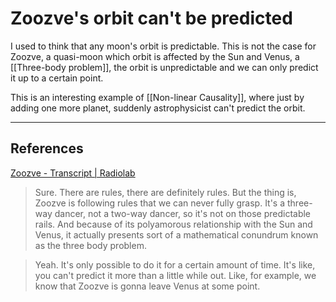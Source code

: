 # Zoozve's orbit can't be predicted

I used to think that any moon's orbit is predictable. This is not the case for Zoozve, a quasi-moon which orbit is affected by the Sun and Venus, a [[Three-body problem]], the orbit is unpredictable and we can only predict it up to a certain point.

This is an interesting example of [[Non-linear Causality]], where just by adding one more planet, suddenly astrophysicist can't predict the orbit.

---
## References
[Zoozve - Transcript | Radiolab](https://radiolab.org/podcast/zoozve/transcript)
> Sure. There are rules, there are definitely rules. But the thing is, Zoozve is following rules that we can never fully grasp. It's a three-way dancer, not a two-way dancer, so it's not on those predictable rails. And because of its polyamorous relationship with the Sun and Venus, it actually presents sort of a mathematical conundrum known as the three body problem.

> Yeah. It's only possible to do it for a certain amount of time. It's like, you can't predict it more than a little while out. Like, for example, we know that Zoozve is gonna leave Venus at some point.

<!-- #evergreen -->

<!-- {BearID:A0FC5B96-5C96-461D-951A-7969C27D1E30} -->
